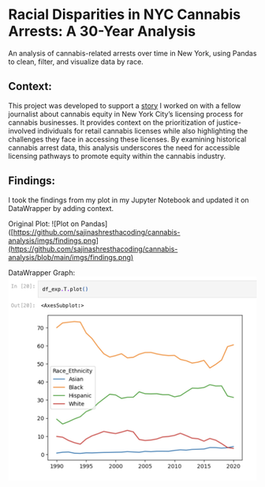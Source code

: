 # Racial Disparities in NYC Cannabis Arrests: A 30-Year Analysis
An analysis of cannabis-related arrests over time in New York, using Pandas to clean, filter, and visualize data by race.

## Context:
This project was developed to support a [story](https://sajinashresthacoding.github.io/cannabis-website/) I worked on with a fellow journalist about cannabis equity in New York City’s licensing process for cannabis businesses. It provides context on the prioritization of justice-involved individuals for retail cannabis licenses while also highlighting the challenges they face in accessing these licenses. By examining historical cannabis arrest data, this analysis underscores the need for accessible licensing pathways to promote equity within the cannabis industry.

## Findings: 
I took the findings from my plot in my Jupyter Notebook and updated it on DataWrapper by adding context. 

Original Plot:
![Plot on Pandas]([https://github.com/sajinashresthacoding/cannabis-analysis/imgs/findings.png](https://github.com/sajinashresthacoding/cannabis-analysis/blob/main/imgs/findings.png)

DataWrapper Graph:
![Dataweapper plot](https://github.com/sajinashresthacoding/cannabis-analysis/blob/main/imgs/original_graph.png)



